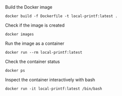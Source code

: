 Build the Docker image

`docker build -f Dockerfile -t local-printf:latest .`

Check if the image is created

`docker images`

Run the image as a container

`docker run --rm local-printf:latest`

Check the container status

`docker ps`

Inspect the container interactively with bash

`docker run -it local-printf:latest /bin/bash`
